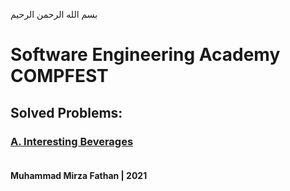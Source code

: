 بسم الله الرحمن الرحيم
<br />
# Software Engineering Academy COMPFEST
## Solved Problems:
### [A. Interesting Beverages](https://www.hackerrank.com/contests/software-engineering-academy-compfest/challenges/interesting-beverages) <br/><br/>
**Muhammad Mirza Fathan | 2021**
